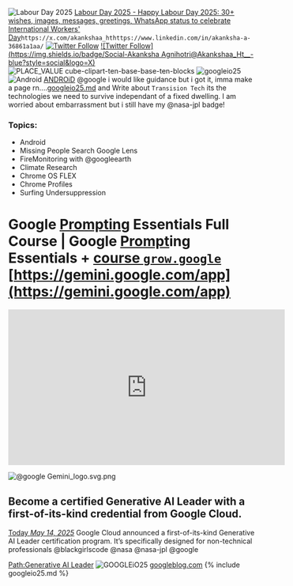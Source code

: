 
![Labour Day 2025](https://www.google.com/logos/doodles/2025/labour-day-2025-6753651837110708-2x.png)
[Labour Day 2025 - Happy Labour Day 2025: 30+ wishes, images, messages, greetings, WhatsApp status to celebrate International Workers' Day](https://www.hindustantimes.com/lifestyle/festivals/happy-labour-day-2025-30-wishes-images-messages-greetings-whatsapp-status-to-celebrate-international-workers-day-101746007100235.html)`https://x.com/akankshaa_hthttps://www.linkedin.com/in/akanksha-a-36861a1aa/`  [![Twitter Follow](https://img.shields.io/badge/Social-Akankshaa_Ht__-blue?style=social&logo=X)](https://twitter.com/Akankshaa_Ht) 
 [![Twitter Follow](https://img.shields.io/badge/Social-Akanksha Agnihotri@Akankshaa_Ht__-blue?style=social&logo=X)](https://twitter.com/Akankshaa_Ht)
![PLACE_VALUE cube-clipart-ten-base-base-ten-blocks](https://d1e4pidl3fu268.cloudfront.net/e91525eb-85d7-4251-8c43-93fd41c51228/base10blockclipart.PNG)
![googleio25](https://raw.githubusercontent.com/ricoThaka/ricothaka.github.io/refs/heads/master/assets/img/googleiO25.png)
![Android](https://io.google/2025/assets/images/io25-explore-android.webp) [ANDROiD](https://io.google/2025/explore/?focus_areas=Android) @google i would like guidance but i got it, imma make a page rn....[googleio25.md](#) and Write about `Transision Tech` its the technologies we need to survive independant of a fixed dwelling. I am worried about embarrassment but i still have my @nasa-jpl badge!
### Topics:
- Android
- Missing People Search Google Lens
- FireMonitoring with @googleearth
- Climate Research
- Chrome OS FLEX
- Chrome Profiles
- Surfing Undersuppression 


# Google [Prompting](https://www.atlassian.com/blog/artificial-intelligence/ultimate-guide-writing-ai-prompts) Essentials Full Course | Google [Prompt](https://platform.openai.com/docs/guides/text?api-mode=responses)ing Essentials + [course `grow.google`](https://grow.google/prompting-essentials/) [https://gemini.google.com/app](https://gemini.google.com/app)
<iframe width="560" height="315" src="https://www.youtube.com/embed/7KZuiVuuvgg?si=hesrqEcHoGA2hpkJ" title="YouTube video player" frameborder="0" allow="accelerometer; autoplay; clipboard-write; encrypted-media; gyroscope; picture-in-picture; web-share" referrerpolicy="strict-origin-when-cross-origin" allowfullscreen></iframe>

![@google Gemini_logo.svg.png](https://upload.wikimedia.org/wikipedia/commons/thumb/8/8a/Google_Gemini_logo.svg/344px-Google_Gemini_logo.svg.png)
## Become a certified Generative AI Leader with a first-of-its-kind credential from Google Cloud.

[Today _May 14, 2025_](https://blog.google/products/google-cloud/generative-ai-leader-certification/)  Google Cloud announced a first-of-its-kind Generative AI Leader certification program. It’s specifically designed for non-technical professionals @blackgirlscode @nasa @nasa-jpl @google


[Path:Generative AI Leader](https://www.cloudskillsboost.google/paths/1951)
![GOOGLEiO25](https://io.google/2025/assets/images/io25-session-hero-keynote.webp)
[googleblog.com](https://developers.googleblog.com/en/)
{% include googleio25.md %}
